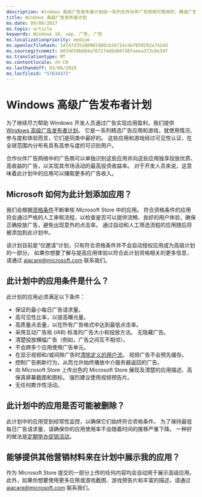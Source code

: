 ```yaml
---
description: Windows 高级广告发布者计划由一系列合作伙伴广告网络可使用的、精选广告应用和优质、高收益广告组成。 就使用情况、参与度和体验而言，此计划中的应用是同类中最好的。
title: Windows 高级广告发布者计划
ms.date: 09/08/2017
ms.topic: article
keywords: Windows 10, uwp, 广告, 广告
ms.localizationpriority: medium
ms.openlocfilehash: 1d747d35148965480cb34714cde7859203a7424d
ms.sourcegitcommit: b034650b684a767274d5d88746faeea373c8e34f
ms.translationtype: MT
ms.contentlocale: zh-CN
ms.lasthandoff: 03/06/2019
ms.locfileid: "57634372"
---
```

# <a name="windows-premium-ads-publishers-program"></a>Windows 高级广告发布者计划

为了继续尽力帮助 Windows 开发人员通过广告实现应用盈利，我们提供 [Windows 高级广告发布者计划](https://www.windowspremiumapps.com)。 它是一系列精选广告应用和游戏，就使用情况、参与度和体验而言，它们是同类中最好的。 这些应用和游戏经过可见性认证，在全球范围内分布有具有高参与度的可识别用户。

合作伙伴广告网络中的广告商可以单独识别这些应用并向这些应用独享投放优质、高收益的广告，以实现其市场活动的最高投资收益率。 对于开发人员来说，这意味着此计划中的应用可以赚取更多的广告收入。

## <a name="how-does-microsoft-add-apps-to-this-program"></a>Microsoft 如何为此计划添加应用？ 

我们会根据[资格条件](#what-are-the-criteria-for-apps-in-the-program)不断审核 Microsoft Store 中的应用。 符合资格条件的应用将会通过严格的人工审核流程，以检查是否可以提供流畅、良好的用户体验，确保正确投放广告，避免出现意外的点击率。 通过自动和人工筛选流程的应用随后将被添加到此计划中。

该计划目前是“仅邀请”计划，只有符合资格条件并不会自动授权应用成为高级计划的一部分。 如果你想要了解与提高应用体验以符合此计划资格相关的更多信息，请通过 aiacare@microsoft.com 联系我们。

## <a name="what-are-the-criteria-for-apps-in-the-program"></a>此计划中的应用条件是什么？

此计划的应用必须满足以下条件：

* 保证的最小每日广告请求量。 
* 高可见性比率，以提高曝光量。 
* 高质量点击量，以在所有广告格式中达到最低点击率。 
* 采用互动广告局 (IAB) 标准的广告大小和投放方法。 无隐藏广告。
* 清楚投放横幅广告（例如，广告之间互不相邻）。
* 不会跨多个应用使用广告单元。
* 在显示视频和/或间隙广告时[清除定义的用户流](https://blogs.windows.com/buildingapps/2017/08/31/best-practices-using-video-ads-windows-apps/)。 视频广告不会预先缓存。 
* 控制广告刷新行为，从而允许始终播放中介服务器返回的广告。
* 向 Microsoft Store 上传出色的 Microsoft Store 展现及清楚的应用描述、高保真屏幕截图和图标。 强烈建议使用视频预告片。
* 无任何欺诈性活动。

## <a name="can-apps-get-removed-from-the-program"></a>此计划中的应用是否可能被删除？

此计划中的应用受到经常性监控，以确保它们始终符合资格条件。 为了保持最低每日广告请求量，请确保你的应用使用率不会随着时间的推移严重下降。 一种好的做法是[定期举办促销活动](https://developer.microsoft.com/en-us/store/promote-your-apps)。

## <a name="can-i-provide-additional-marketing-material-to-showcase-my-app-in-the-program"></a>能够提供其他营销材料来在计划中展示我的应用？ 

作为 Microsoft Store 提交的一部分上传的任何内容均会自动用于展示高级应用。 此外，如果你想要使用更多应用或游戏截图、游戏预告片和丰富的描述，请通过 aiacare@microsoft.com 联系我们。
